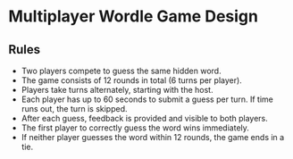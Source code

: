 # Multiplayer Wordle Game Design

## Rules
- Two players compete to guess the same hidden word.
- The game consists of 12 rounds in total (6 turns per player).
- Players take turns alternately, starting with the host.
- Each player has up to 60 seconds to submit a guess per turn. If time runs out, the turn is skipped.
- After each guess, feedback is provided and visible to both players.
- The first player to correctly guess the word wins immediately.
- If neither player guesses the word within 12 rounds, the game ends in a tie.